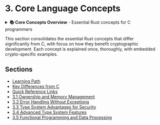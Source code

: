 # 3. Core Language Concepts

<details>
<summary><strong>📚 Core Concepts Overview</strong> - Essential Rust concepts for C programmers</summary>

### Learning Path
1. **Start here:** [Ownership and Memory Management](./ownership.md) - The foundation of Rust
2. **Then:** [Error Handling](./error-handling.md) - Replace errno with Result types
3. **Next:** [Type System Advantages for Security](./type-system-advantages-for-security.md) - Leverage compile-time safety
4. **Finally:** [Advanced Type System Features](./advanced-types.md) - Apply to crypto development

### Key Differences from C
- **Memory safety without garbage collection** - Zero-cost abstractions
- **No null pointers** - Use Option<T> instead
- **No data races** - Ownership prevents concurrent access
- **Explicit error handling** - No hidden failure modes

### Quick Reference Links
- **Need immediate help?** → [Critical Differences and Gotchas](../quick-reference/gotchas.md)
- **Working with hardware?** → [Embedded-Specific Patterns](../embedded-patterns/README.md)
- **Implementing crypto?** → [Cryptography Implementation](../cryptography/README.md)

</details>

This section consolidates the essential Rust concepts that differ significantly from C, with focus on how they benefit cryptographic development. Each concept is explained once, thoroughly, with embedded crypto-specific examples.

## Sections

- [Learning Path](./learning-path.md)
- [Key Differences from C](./key-differences-from-c.md)
- [Quick Reference Links](./quick-reference-links.md)
- [3.1 Ownership and Memory Management](./ownership.md)
- [3.2 Error Handling Without Exceptions](./error-handling.md)
- [3.3 Type System Advantages for Security](./type-system-advantages-for-security.md)
- [3.4 Advanced Type System Features](./advanced-types.md)
- [3.5 Functional Programming and Data Processing](./functional.md)
